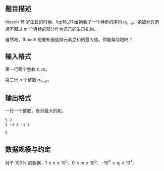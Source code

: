 ## 题目描述

ftiasch 18 岁生日的时候，lqp18_31 给她看了一个神奇的序列 $a_{1\cdots n}$。她被允许选择不超过 $m$ 个连续的部分作为自己的生日礼物。

自然地，ftiasch 想要知道选择元素之和的最大值。你能帮助她吗？

## 输入格式

第一行两个整数 $n,m$。

第二行 $n$ 个整数 $a_{1\cdots n}$。

## 输出格式

一行一个整数，表示最大的和。

```input1
5 2 
2 -3 2 -1 2
```

```output1
5
```

## 数据规模与约定

对于 $100\%$ 的数据，$1\leq n\leq 10^5$，$0\leq m\leq 10^5$，$-10^4\leq a_i\leq 10^4$。